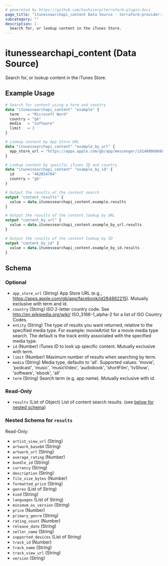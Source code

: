 ```yaml
---
# generated by https://github.com/hashicorp/terraform-plugin-docs
page_title: "itunessearchapi_content Data Source - terraform-provider-itunessearchapi"
subcategory: ""
description: |-
  Search for, or lookup content in the iTunes Store.
---
```


# itunessearchapi_content (Data Source)

Search for, or lookup content in the iTunes Store.

## Example Usage

```terraform
# Search for content using a term and country
data "itunessearchapi_content" "example" {
  term    = "Microsoft Word"
  country = "gb"
  media   = "software"
  limit   = 3
}

# Lookup content by App Store URL
data "itunessearchapi_content" "example_by_url" {
  app_store_url = "https://apps.apple.com/gb/app/messenger/id1480068668?mt=12"
}

# Lookup content by specific iTunes ID and country
data "itunessearchapi_content" "example_by_id" {
  id      = "462054704"
  country = "gb"
}

# Output the results of the content search
output "content_results" {
  value = data.itunessearchapi_content.example.results
}

# Output the results of the content lookup by URL
output "content_by_url" {
  value = data.itunessearchapi_content.example_by_url.results
}

# Output the results of the content lookup by ID
output "content_by_id" {
  value = data.itunessearchapi_content.example_by_id.results
}
```

<!-- schema generated by tfplugindocs -->
## Schema

### Optional

- `app_store_url` (String) App Store URL (e.g., https://apps.apple.com/gb/app/facebook/id284882215). Mutually exclusive with term and id.
- `country` (String) ISO 2-letter country code. See http://en.wikipedia.org/wiki/ ISO_3166-1_alpha-2 for a list of ISO Country Codes.
- `entity` (String) The type of results you want returned, relative to the specified media type. For example: movieArtist for a movie media type search. The default is the track entity associated with the specified media type.
- `id` (Number) iTunes ID to look up specific content. Mutually exclusive with term.
- `limit` (Number) Maximum number of results when searching by term.
- `media` (String) Media type, defaults to 'all'. Supported values: 'movie', 'podcast', 'music', 'musicVideo', 'audiobook', 'shortFilm', 'tvShow', 'software', 'ebook', 'all'
- `term` (String) Search term (e.g. app name). Mutually exclusive with id.

### Read-Only

- `results` (List of Object) List of content search results. (see [below for nested schema](#nestedatt--results))

<a id="nestedatt--results"></a>
### Nested Schema for `results`

Read-Only:

- `artist_view_url` (String)
- `artwork_base64` (String)
- `artwork_url` (String)
- `average_rating` (Number)
- `bundle_id` (String)
- `currency` (String)
- `description` (String)
- `file_size_bytes` (Number)
- `formatted_price` (String)
- `genres` (List of String)
- `kind` (String)
- `languages` (List of String)
- `minimum_os_version` (String)
- `price` (Number)
- `primary_genre` (String)
- `rating_count` (Number)
- `release_date` (String)
- `seller_name` (String)
- `supported_devices` (List of String)
- `track_id` (Number)
- `track_name` (String)
- `track_view_url` (String)
- `version` (String)
